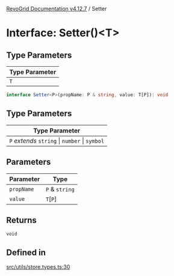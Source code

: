 [RevoGrid Documentation v4.12.7](README.md) / Setter

# Interface: Setter()\<T\>

## Type Parameters

| Type Parameter |
| ------ |
| `T` |

```ts
interface Setter<P>(propName: P & string, value: T[P]): void
```

## Type Parameters

| Type Parameter |
| ------ |
| `P` *extends* `string` \| `number` \| `symbol` |

## Parameters

| Parameter | Type |
| ------ | ------ |
| `propName` | `P` & `string` |
| `value` | `T`\[`P`\] |

## Returns

`void`

## Defined in

[src/utils/store.types.ts:30](https://github.com/revolist/revogrid/blob/435ff99a088c5c293d22eb08cc3e448f60f4eb56/src/utils/store.types.ts#L30)
